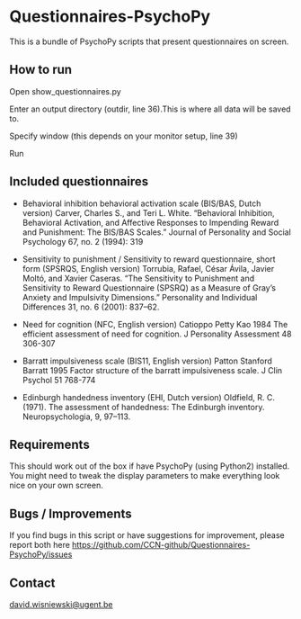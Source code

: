 # Questionnaires-PsychoPy
This is a bundle of PsychoPy scripts that present questionnaires on screen. 

## How to run
Open show_questionnaires.py

Enter an output directory (outdir, line 36).This is where all data will be saved to. 

Specify window (this depends on your monitor setup, line 39)

Run

## Included questionnaires

- Behavioral inhibition behavioral activation scale (BIS/BAS, Dutch version)
Carver, Charles S., and Teri L. White. “Behavioral Inhibition, Behavioral Activation, and Affective Responses to Impending Reward and Punishment: The BIS/BAS Scales.” Journal of Personality and Social Psychology 67, no. 2 (1994): 319

- Sensitivity to punishment / Sensitivity to reward questionnaire, short form (SPSRQS, English version)
Torrubia, Rafael, César Ávila, Javier Moltó, and Xavier Caseras. “The Sensitivity to Punishment and Sensitivity to Reward Questionnaire (SPSRQ) as a Measure of Gray’s Anxiety and Impulsivity Dimensions.” Personality and Individual Differences 31, no. 6 (2001): 837–62. 

- Need for cognition (NFC, English version)
Catioppo Petty Kao 1984 The efficient assessment of need for cognition. J Personality Assessment 48 306-307

- Barratt impulsiveness scale (BIS11, English version)
Patton Stanford Barratt 1995 Factor structure of the barratt impulsiveness scale. J Clin Psychol 51 768-774

- Edinburgh handedness inventory (EHI, Dutch version)
Oldfield, R. C. (1971). The assessment of handedness: The Edinburgh inventory. Neuropsychologia, 9, 97–113.

## Requirements
This should work out of the box if have PsychoPy (using Python2) installed. You might need to tweak the display parameters to make everything look nice on your own screen. 

## Bugs / Improvements
If you find bugs in this script or have suggestions for improvement, please report both here https://github.com/CCN-github/Questionnaires-PsychoPy/issues

## Contact
david.wisniewski@ugent.be
